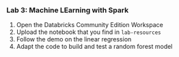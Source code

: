 ### Lab 3: Machine LEarning with Spark

1. Open the Databricks Community Edition Workspace
2. Upload the notebook that you find in `lab-resources`
3. Follow the demo on the linear regression
4. Adapt the code to build and test a random forest model